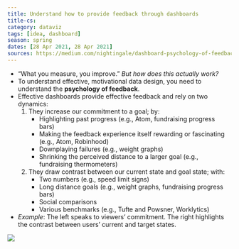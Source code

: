 ```yaml
---
title: Understand how to provide feedback through dashboards
title-cs: 
category: dataviz
tags: [idea, dashboard]
season: spring
dates: [28 Apr 2021, 28 Apr 2021]
sources: https://medium.com/nightingale/dashboard-psychology-of-feedback-in-data-design-dd3176b9f67c?source=friends_link&sk=732ff2bf7ceb786863d2cc36bafeb176
---
```


* “What you measure, you improve.” _But how does this actually work?_
* To understand effective, motivational data design, you need to understand the **psychology of feedback**.
* Effective dashboards provide effective feedback and rely on two dynamics:
	1. They increase our commitment to a goal; by:
		-  Highlighting past progress (e.g., Atom, fundraising progress bars)
		-  Making the feedback experience itself rewarding or fascinating (e.g., Atom, Robinhood)
		-  Downplaying failures (e.g., weight graphs)
		-  Shrinking the perceived distance to a larger goal (e.g., fundraising thermometers)
	1. They draw contrast between our current state and goal state; with:
		-  Two numbers (e.g., speed limit signs)
		-  Long distance goals (e.g., weight graphs, fundraising progress bars)
		-  Social comparisons
		-  Various benchmarks (e.g., Tufte and Powsner, Worklytics)
* *Example*: The left speaks to viewers’ commitment. The right highlights the contrast between users’ current and target states.

![](https://miro.medium.com/1*--D5nHbtWDiJAuAPLMxZaw.png)

